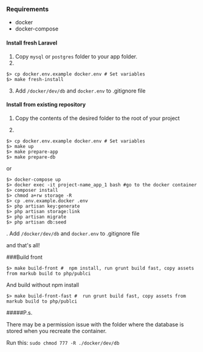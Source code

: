 ### Requirements

* docker
* docker-compose

#### Install fresh Laravel

1. Copy `mysql` or `postgres` folder to your app folder.
2. 
```
$> cp docker.env.example docker.env # Set variables
$> make fresh-install
```
3. Add `/docker/dev/db` and `docker.env` to .gitignore file


#### Install from existing repository

1. Copy the contents of the desired folder to the root of your project 

2. 
```
$> cp docker.env.example docker.env # Set variables
$> make up
$> make prepare-app
$> make prepare-db
```

or

```
$> docker-compose up
$> docker exec -it project-name_app_1 bash #go to the docker container
$> composer install
$> chmod a+rw storage -R
$> cp .env.example.docker .env
$> php artisan key:generate
$> php artisan storage:link
$> php artisan migrate
$> php artisan db:seed
```

. Add `/docker/dev/db` and `docker.env` to .gitignore file

and that's all!

###Build front

```
$> make build-front #  npm install, run grunt build fast, copy assets from markub build to php/publci 
```

And build without npm install

```
$> make build-front-fast #  run grunt build fast, copy assets from markub build to php/publci 
```

#####P.s. 

There may be a permission issue with the folder where the database is stored when you recreate the container. 

Run this: `sudo chmod 777 -R ./docker/dev/db`
